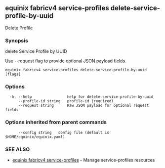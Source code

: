 ## equinix fabricv4 service-profiles delete-service-profile-by-uuid

Delete Profile

### Synopsis

delete Service Profile by UUID

Use --request flag to provide optional JSON payload fields.

```
equinix fabricv4 service-profiles delete-service-profile-by-uuid [flags]
```

### Options

```
  -h, --help                help for delete-service-profile-by-uuid
      --profile-id string   profile-id (required)
      --request string      Raw JSON payload for optional request fields
```

### Options inherited from parent commands

```
      --config string   config file (default is $HOME/equinix/equinix.yaml)
```

### SEE ALSO

* [equinix fabricv4 service-profiles](equinix_fabricv4_service-profiles.md)	 - Manage service-profiles resources

